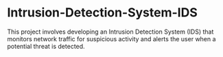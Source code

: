 # Intrusion-Detection-System-IDS
This project involves developing an Intrusion Detection System (IDS) that monitors network traffic for suspicious activity and alerts the user when a potential threat is detected.
